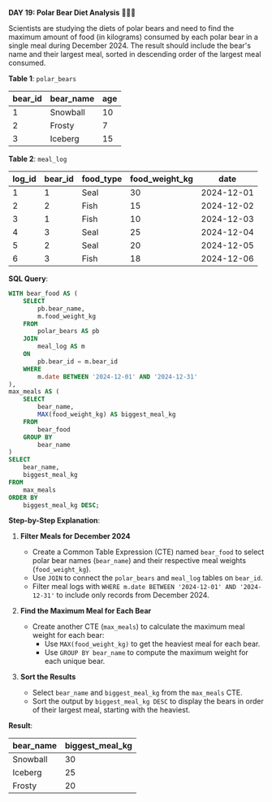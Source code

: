 **DAY 19: Polar Bear Diet Analysis** 🐻‍❄️🍴  

Scientists are studying the diets of polar bears and need to find the maximum amount of food (in kilograms) consumed by each polar bear in a single meal during December 2024. The result should include the bear's name and their largest meal, sorted in descending order of the largest meal consumed.


**Table 1**: `polar_bears`  

| bear_id | bear_name | age |  
|---------|-----------|-----|  
| 1       | Snowball  | 10  |  
| 2       | Frosty    | 7   |  
| 3       | Iceberg   | 15  |  

**Table 2**: `meal_log`  

| log_id | bear_id | food_type | food_weight_kg | date       |  
|--------|---------|-----------|----------------|------------|  
| 1      | 1       | Seal      | 30             | 2024-12-01 |  
| 2      | 2       | Fish      | 15             | 2024-12-02 |  
| 3      | 1       | Fish      | 10             | 2024-12-03 |  
| 4      | 3       | Seal      | 25             | 2024-12-04 |  
| 5      | 2       | Seal      | 20             | 2024-12-05 |  
| 6      | 3       | Fish      | 18             | 2024-12-06 |  



**SQL Query**:  

```sql
WITH bear_food AS (
    SELECT 
        pb.bear_name, 
        m.food_weight_kg
    FROM 
        polar_bears AS pb
    JOIN 
        meal_log AS m 
    ON 
        pb.bear_id = m.bear_id
    WHERE 
        m.date BETWEEN '2024-12-01' AND '2024-12-31'
),
max_meals AS (
    SELECT 
        bear_name, 
        MAX(food_weight_kg) AS biggest_meal_kg
    FROM 
        bear_food
    GROUP BY 
        bear_name
)
SELECT 
    bear_name, 
    biggest_meal_kg
FROM 
    max_meals
ORDER BY 
    biggest_meal_kg DESC;
```


**Step-by-Step Explanation**:  

1. **Filter Meals for December 2024**  
   - Create a Common Table Expression (CTE) named `bear_food` to select polar bear names (`bear_name`) and their respective meal weights (`food_weight_kg`).  
   - Use `JOIN` to connect the `polar_bears` and `meal_log` tables on `bear_id`.  
   - Filter meal logs with `WHERE m.date BETWEEN '2024-12-01' AND '2024-12-31'` to include only records from December 2024.  

2. **Find the Maximum Meal for Each Bear**  
   - Create another CTE (`max_meals`) to calculate the maximum meal weight for each bear:  
     - Use `MAX(food_weight_kg)` to get the heaviest meal for each bear.  
     - Use `GROUP BY bear_name` to compute the maximum weight for each unique bear.  

3. **Sort the Results**  
   - Select `bear_name` and `biggest_meal_kg` from the `max_meals` CTE.  
   - Sort the output by `biggest_meal_kg DESC` to display the bears in order of their largest meal, starting with the heaviest.  



**Result**:  

| bear_name | biggest_meal_kg |  
|-----------|-----------------|  
| Snowball  | 30              |  
| Iceberg   | 25              |  
| Frosty    | 20              |  
